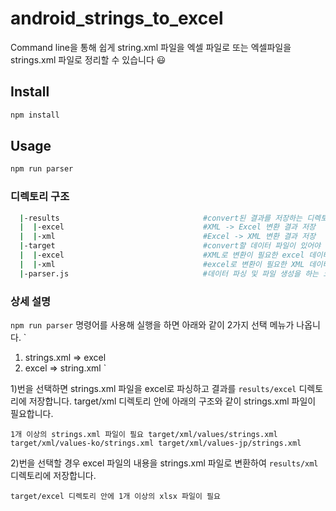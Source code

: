 # android_strings_to_excel
Command line을 통해 쉽게 string.xml 파일을 엑셀 파일로 또는 엑셀파일을 strings.xml 파일로 정리할 수 있습니다 😃

## Install
```sh
npm install
```
## Usage
```sh
npm run parser
```

### 디렉토리 구조
``` bash
  |-results                                #convert된 결과를 저장하는 디렉토리
  |  |-excel                               #XML -> Excel 변환 결과 저장
  |  |-xml                                 #Excel -> XML 변환 결과 저장
  |-target                                 #convert할 데이터 파일이 있어야 하는 디렉토리
  |  |-excel                               #XML로 변환이 필요한 excel 데이터
  |  |-xml                                 #excel로 변환이 필요한 XML 데이터
  |-parser.js                              #데이터 파싱 및 파일 생성을 하는 코드
```


### 상세 설명
`npm run parser` 명령어를 사용해 실행을 하면 아래와 같이 2가지 선택 메뉴가 나옵니다.
`
  1) strings.xml => excel
  2) excel => string.xml
`

1)번을 선택하면 strings.xml 파일을 excel로 파싱하고 결과를 `results/excel` 디렉토리에 저장합니다.
target/xml 디렉토리 안에 아래의 구조와 같이 strings.xml 파일이 필요합니다.

`
1개 이상의 strings.xml 파일이 필요
target/xml/values/strings.xml
target/xml/values-ko/strings.xml
target/xml/values-jp/strings.xml
`

2)번을 선택할 경우 excel 파일의 내용을 strings.xml 파일로 변환하여 `results/xml` 디렉토리에 저장합니다.

`
target/excel 디렉토리 안에 1개 이상의 xlsx 파일이 필요
`
